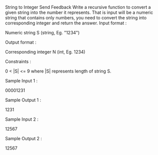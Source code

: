  String to Integer
Send Feedback
Write a recursive function to convert a given string into the number it represents. That is input will be a numeric string that contains only numbers, you need to convert the string into corresponding integer and return the answer.
Input format :

Numeric string S (string, Eg. "1234")

Output format :

Corresponding integer N (int, Eg. 1234)

Constraints :

0 < |S| <= 9
where |S| represents length of string S.

Sample Input 1 :

00001231

Sample Output 1 :

1231

Sample Input 2 :

12567

Sample Output 2 :

12567

